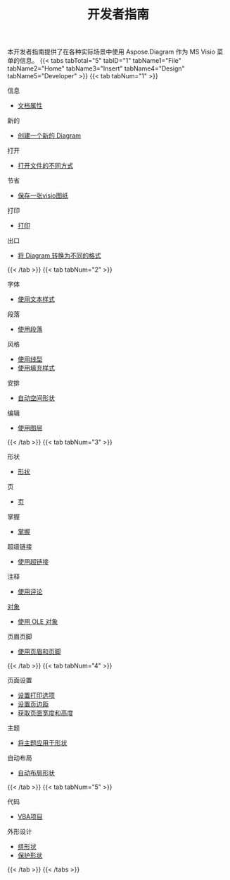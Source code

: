 ﻿---
title: 开发者指南
type: docs
weight: 50
url: /zh/java/developer-guide/
---
本开发者指南提供了在各种实际场景中使用 Aspose.Diagram 作为 MS Visio 菜单的信息。
{{< tabs tabTotal="5" tabID="1" tabName1="File" tabName2="Home" tabName3="Insert" tabName4="Design" tabName5="Developer" >}}
{{< tab tabNum="1" >}}
<div class="row">
    <div class="col-md-6">
        <p>信息</p>
        <ul>
            <li><a href="/diagram/zh/java/document-properties/">文档属性</a></li>
        </ul>
        <p>新的</p>
        <ul>
            <li><a href="/diagram/zh/java/your-first-aspose-diagram-application-hello-world/#code-sample-creating-a-new-diagram">创建一个新的 Diagram</a></li>
        </ul>
        <p>打开</p>
        <ul>
            <li><a href="/diagram/zh/java/open-visio-document/">打开文件的不同方式</a></li>
       </ul>
        <p>节省</p>
        <ul>
            <li><a href="/diagram/zh/java/save-visio-document/">保存一张visio图纸</a></li>
        </ul>
    </div>
    <div class="col-md-6">
	   <p>打印</p>
        <ul>
            <li><a href="/diagram/zh/java/working-with-print/">打印</a></li>
        </ul>
        <p>出口</p>
        <ul>
            <li><a href="/diagram/zh/java/converting/">将 Diagram 转换为不同的格式</a></li>
        </ul>
    </div>
</div>
{{< /tab >}}
{{< tab tabNum="2" >}}
<div class="row">
    <div class="col-md-6">
        <p>字体</p>
        <ul>
		        <li><a href="/diagram/zh/java/working-with-text/">使用文本样式</a></li>
        </ul>
       <p>段落</p>
        <ul>
		        <li><a href="/diagram/zh/java/working-with-shapes-paragraph/">使用段落</a></li>
        </ul>
       <p>风格</p>
        <ul>
					 <li><a href="/diagram/zh/java/set-visio-shape-s-xform-line-and-fill-data/">使用线型</a></li>
					 <li><a href="/diagram/zh/java/set-visio-shape-s-xform-line-and-fill-data/">使用填充样式</a></li>
        </ul>  
        <p>安排</p>
        <ul>
					 <li><a href="/diagram/zh/java/auto-space-a-collection-of-shapes-in-the-visio-page/">自动空间形状</a></li>
        </ul>  
        <p>编辑</p>
        <ul>
            <li><a href="/diagram/zh/java/working-with-layers/">使用图层</a></li>
        </ul>                
    </div>
</div>
{{< /tab >}}
{{< tab tabNum="3" >}}
<div class="row">
    <div class="col-md-6">
        <p>形状</p>
        <ul>
            <li><a href="/diagram/zh/java/add-retrieve-copy-and-read-visio-shape-data/">形状</a></li>
        </ul>
        <ul>
        </ul>
        <p>页</p>
        <ul>
            <li><a href="/diagram/zh/java/retrieve-get-copy-and-insert-a-page/">页</a></li>
        </ul>
        <p>掌握</p>    
        <ul>
            <li><a href="/diagram/zh/java/working-with-masters/">掌握</a></li>
        </ul>
		   <p>超级链接</p>
        <ul>
            <li><a href="/diagram/zh/java/working-with-hyperlinks/">使用超链接</a></li>
        </ul>
        <p>注释</p>
        <ul>
            <li><a href="/diagram/zh/java/working-with-comments/">使用评论</a></li>
        </ul>       
    </div>
    <div class="col-md-6">       
        <p><a href="/diagram/zh/java/ole-objects-in-visio-diagram/">对象</a></p>
        <ul>
            <li><a href="/diagram/zh/java/manipulate-the-embedded-ole-objects-in-visio-diagram/">使用 OLE 对象</a></li>
        </ul>     
        <p>页眉页脚</p>
        <ul>
        <li><a href="/diagram/zh/java/working-with-headers-and-footers/">使用页眉和页脚</a></li>
        </ul>
    </div>
</div>
{{< /tab >}}
{{< tab tabNum="4" >}}
<div class="row">
    <div class="col-md-6">
        <p>页面设置</p>
        <ul>
            <li><a href="/diagram/zh/java/setting-print-options/">设置打印选项</a></li>
            <li><a href="/diagram/zh/java/setting-margins/">设置页边距</a></li>
            <li><a href="/diagram/zh/java/get-paper-width-and-height-of-page/">获取页面宽度和高度</a></li>
        </ul>    
        <p>主题</p>
        <ul>
            <li><a href="/diagram/zh/java/apply-theme-to-shape/">将主题应用于形状</a></li>
        </ul>
       <p>自动布局</p>
        <ul>
            <li><a href="/diagram/zh/java/create-layout-and-auto-fit-shapes/">自动布局形状</a></li>
        </ul>     
    </div>
</div>
{{< /tab >}}
{{< tab tabNum="5" >}}
<div class="row">
    <div class="col-md-6">
        <p>代码</p>
        <ul>
         <li><a href="/diagram/zh/java/working-with-vbaproject/">VBA项目</a></li>
        </ul>
        <p>外形设计</p>
        <ul>
         <li><a href="/diagram/zh/java/group-convert-and-verify-shapes/#Group Shapes Programming Sample">组形状</a></li>
         <li><a href="/diagram/zh/java/working-with-protection/">保护形状</a></li>
        </ul>        
    </div>
</div>
{{< /tab >}}
{{< /tabs >}}



